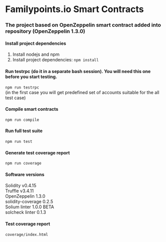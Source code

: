 # Familypoints.io Smart Contracts

### The project based on OpenZeppelin smart contract added into repository (OpenZeppelin 1.3.0)

#### Install project dependencies
1. Install nodejs and npm
2. Install project dependencies: `npm install`

#### Run testrpc (do it in a separate bash session). You will need this one before you start testing.
`npm run testrpc`   
(in the first case you will get predefined set of accounts suitable for the all test case)

#### Compile smart contracts
`npm run compile`  

#### Run full test suite
`npm run test`  

#### Generate test coverage report
`npm run coverage`     

#### Software versions
Solidity v0.4.15  
Truffle v3.4.11  
OpenZeppelin 1.3.0  
solidity-coverage 0.2.5  
Solium linter 1.0.0 BETA  
solcheck linter 0.1.3  

#### Test coverage report
`coverage/index.html`